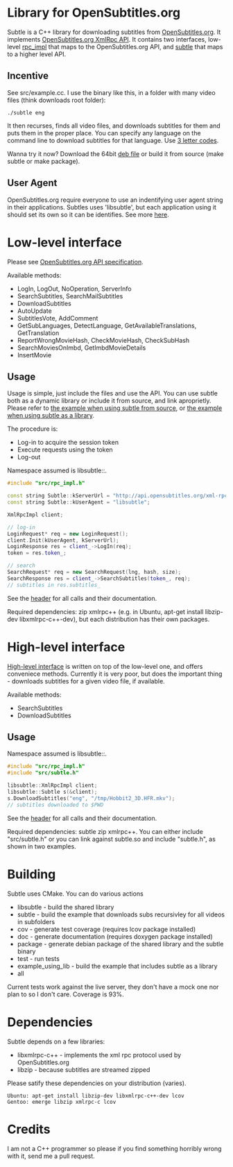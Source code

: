 Library for OpenSubtitles.org
=============================

Subtle is a C++ library for downloading subtitles from [OpenSubtitles.org](http://opensubtitles.org/). It implements [OpenSubtitles.org XmlRpc API](http://trac.opensubtitles.org/projects/opensubtitles/wiki/XMLRPC).
It contains two interfaces, low-level [rpc_impl](https://github.com/stgpetrovic/subtle/blob/master/src/rpc_impl.h) that maps to the OpenSubtitles.org API, and [subtle](https://github.com/stgpetrovic/subtle/blob/master/src/subtle.h) that maps to a higher level API.


Incentive
---------

See src/example.cc. I use the binary like this, in a folder with many video files (think downloads root folder):

    ./subtle eng

It then recurses, finds all video files, and downloads subtitles for them and puts them in the proper place. You can specify any language on the command line to download subtitles for that language. Use [3 letter codes](http://en.wikipedia.org/wiki/List_of_ISO_639-1_codes).

Wanna try it now? Download the 64bit [deb file](https://raw.github.com/stgpetrovic/subtle/master/libsubtle-1.0,0-Linux.deb) or build it from source (make subtle or make package).

User Agent
----------

OpenSubtitles.org require everyone to use an indentifying user agent string in their applications. Subtles uses 'libsubtle', but each application using it should set its own so it can be identifies. See more [here](http://trac.opensubtitles.org/projects/opensubtitles/wiki/DevReadFirst).

Low-level interface
===================

Please see [OpenSubtitles.org API specification](http://trac.opensubtitles.org/projects/opensubtitles/wiki/XmlRpcIntro).

Available methods:
  + LogIn, LogOut, NoOperation, ServerInfo
  + SearchSubtitles, SearchMailSubtitles
  + DownloadSubtitles
  + AutoUpdate
  + SubtitlesVote, AddComment
  + GetSubLanguages, DetectLanguage, GetAvailableTranslations, GetTranslation
  + ReportWrongMovieHash, CheckMovieHash, CheckSubHash
  + SearchMoviesOnImbd, GetImbdMovieDetails
  + InsertMovie


Usage
-----

Usage is simple, just include the files and use the API. You can use subtle both as a dynamic library or include it from source, and link aproprietly. Please refer to [the example when using subtle from source](https://github.com/stgpetrovic/subtle/blob/master/src/example.cc), or [the example when using subtle as a library](https://github.com/stgpetrovic/subtle/blob/master/src/example_using_library.cc).

The procedure is:
  + Log-in to acquire the session token
  + Execute requests using the token
  + Log-out

Namespace assumed is libsubtle::.
```c++
#include "src/rpc_impl.h"

const string Subtle::kServerUrl = "http://api.opensubtitles.org/xml-rpc";
const string Subtle::kUserAgent = "libsubtle";

XmlRpcImpl client;

// log-in
LoginRequest* req = new LoginRequest();
client.Init(kUserAgent, kServerUrl);
LoginResponse res = client_->LogIn(req);
token = res.token_;

// search
SearchRequest* req = new SearchRequest(lng, hash, size);
SearchResponse res = client_->SearchSubtitles(token_, req);
// subtitles in res.subtitles_
```

See the [header](https://github.com/stgpetrovic/subtle/blob/master/src/rpc_impl.h) for all calls and their documentation.

Required dependencies: zip xmlrpc++ (e.g. in Ubuntu, apt-get install libzip-dev libxmlrpc-c++-dev), but each distribution has their own packages.

High-level interface
===================

[High-level interface](https://github.com/stgpetrovic/subtle/blob/master/src/subtle.h) is written on top of the low-level one, and offers conveniece methods. Currently it is very poor, but does the important thing - downloads subtitles for a given video file, if available.

Available methods:
  + SearchSubtitles
  + DownloadSubtitles

Usage
-----

Namespace assumed is libsubtle::.
```c++
#include "src/rpc_impl.h"
#include "src/subtle.h"

libsubtle::XmlRpcImpl client;
libsubtle::Subtle s(&client);
s.DownloadSubtitles("eng", "/tmp/Hobbit2_3D.HFR.mkv");
// subtitles downloaded to $PWD
```

See the [header](https://github.com/stgpetrovic/subtle/blob/master/src/subtle.h) for all calls and their documentation.

Required dependencies: subtle zip xmlrpc++.
You can either include "src/subtle.h" or you can link against subtle.so and include "subtle.h", as shown in two examples.

Building
========

Subtle uses CMake. You can do various actions

  + libsubtle           - build the shared library
  + subtle              - build the example that downloads subs recursivley for all videos in subfolders
  + cov                 - generate test coverage (requires lcov package installed)
  + doc                 - generate documentation (requires doxygen package installed)
  + package             - generate debian package of the shared library and the subtle binary
  + test                - run tests
  + example_using_lib   - build the example that includes subtle as a library
  + all

Current tests work against the live server, they don't have a mock one nor plan to so I don't care. Coverage is 93%.


Dependencies
============

Subtle depends on a few libraries:
  + libxmlrpc-c++       - implements the xml rpc protocol used by OpenSubtitles.org
  + libzip              - because subtitles are streamed zipped

Please satify these dependencies on your distribution (varies).

    Ubuntu: apt-get install libzip-dev libxmlrpc-c++-dev lcov
    Gentoo: emerge libzip xmlrpc-c lcov

Credits
=======

I am not a C++ programmer so please if you find something horribly wrong with it, send me a pull request.
